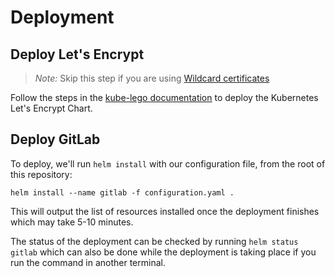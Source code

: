 # Deployment

## Deploy Let's Encrypt

> *Note:* Skip this step if you are using [Wildcard certificates](secrets.md#wildcard-certificates)

Follow the steps in the [kube-lego documentation](../kube-lego/README.md) to deploy the Kubernetes Let's Encrypt Chart.

## Deploy GitLab

To deploy, we'll run `helm install` with our configuration file, from the
root of this repository:

```
helm install --name gitlab -f configuration.yaml .
```

This will output the list of resources installed once the deployment finishes which may take 5-10 minutes.

The status of the deployment can be checked by running `helm status gitlab` which can also be done while
the deployment is taking place if you run the command in another terminal.
